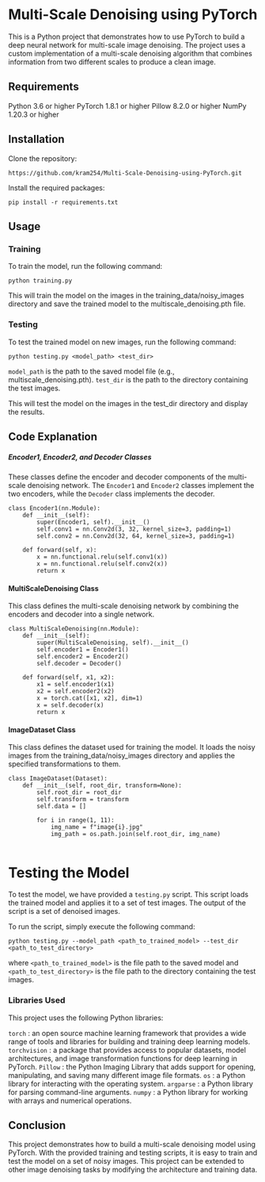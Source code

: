 # Multi-Scale Denoising using PyTorch

This is a Python project that demonstrates how to use PyTorch to build a deep neural network for multi-scale image denoising. The project uses a custom implementation of a multi-scale denoising algorithm that combines information from two different scales to produce a clean image.

## Requirements
Python 3.6 or higher
PyTorch 1.8.1 or higher
Pillow 8.2.0 or higher
NumPy 1.20.3 or higher

## Installation
Clone the repository:
```
https://github.com/kram254/Multi-Scale-Denoising-using-PyTorch.git
```
Install the required packages:

```
pip install -r requirements.txt
```

## Usage
### Training
To train the model, run the following command:
```
python training.py
```
This will train the model on the images in the training_data/noisy_images directory and save the trained model to the multiscale_denoising.pth file.

### Testing
To test the trained model on new images, run the following command:
```
python testing.py <model_path> <test_dir>
```

`model_path` is the path to the saved model file (e.g., multiscale_denoising.pth).
`test_dir` is the path to the directory containing the test images.

This will test the model on the images in the test_dir directory and display the results.

## Code Explanation
##### Encoder1, Encoder2, and Decoder Classes
These classes define the encoder and decoder components of the multi-scale denoising network. The `Encoder1` and `Encoder2` classes implement the two encoders, while the `Decoder` class implements the decoder.

```
class Encoder1(nn.Module):
    def __init__(self):
        super(Encoder1, self).__init__()
        self.conv1 = nn.Conv2d(3, 32, kernel_size=3, padding=1)
        self.conv2 = nn.Conv2d(32, 64, kernel_size=3, padding=1)
        
    def forward(self, x):
        x = nn.functional.relu(self.conv1(x))
        x = nn.functional.relu(self.conv2(x))
        return x
```

#### MultiScaleDenoising Class
This class defines the multi-scale denoising network by combining the encoders and decoder into a single network.

```
class MultiScaleDenoising(nn.Module):
    def __init__(self):
        super(MultiScaleDenoising, self).__init__()
        self.encoder1 = Encoder1()
        self.encoder2 = Encoder2()
        self.decoder = Decoder()
        
    def forward(self, x1, x2):
        x1 = self.encoder1(x1)
        x2 = self.encoder2(x2)
        x = torch.cat([x1, x2], dim=1)
        x = self.decoder(x)
        return x
```

#### ImageDataset Class
This class defines the dataset used for training the model. It loads the noisy images from the training_data/noisy_images directory and applies the specified transformations to them.
```
class ImageDataset(Dataset):
    def __init__(self, root_dir, transform=None):
        self.root_dir = root_dir
        self.transform = transform
        self.data = []
        
        for i in range(1, 11):
            img_name = f"image{i}.jpg"
            img_path = os.path.join(self.root_dir, img_name)
            
```

# Testing the Model
To test the model, we have provided a `testing.py` script. This script loads the trained model and applies it to a set of test images. The output of the script is a set of denoised images.

To run the script, simply execute the following command:
```
python testing.py --model_path <path_to_trained_model> --test_dir <path_to_test_directory>
```
where `<path_to_trained_model>` is the file path to the saved model and `<path_to_test_directory>` is the file path to the directory containing the test images.

### Libraries Used
This project uses the following Python libraries:

`torch` : an open source machine learning framework that provides a wide range of tools and libraries for building and training deep learning models.
`torchvision` : a package that provides access to popular datasets, model architectures, and image transformation functions for deep learning in PyTorch.
`Pillow` : the Python Imaging Library that adds support for opening, manipulating, and saving many different image file formats.
`os` : a Python library for interacting with the operating system.
`argparse` : a Python library for parsing command-line arguments.
`numpy` : a Python library for working with arrays and numerical operations.

## Conclusion
This project demonstrates how to build a multi-scale denoising model using PyTorch. With the provided training and testing scripts, it is easy to train and test the model on a set of noisy images. This project can be extended to other image denoising tasks by modifying the architecture and training data.